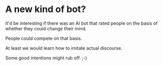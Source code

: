 # A new kind of bot?
It'd be interesting if there was an AI bot that rated people on the basis of whether they could change their mind. 

People could compete on that basis. 

At least we would learn how to imitate actual discourse.

Some good intentions might rub off. ;-)

